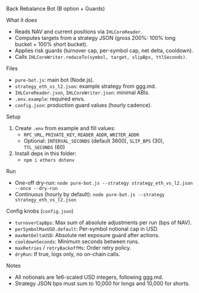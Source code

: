 Back Rebalance Bot (B option + Guards)

What it does
- Reads NAV and current positions via `IHLCoreReader`.
- Computes targets from a strategy JSON (gross 200%: 100% long bucket + 100% short bucket).
- Applies risk guards (turnover cap, per-symbol cap, net delta, cooldown).
- Calls `IHLCoreWriter.reduceTo(symbol, target, slipBps, ttlSeconds)`.


Files
- `pure-bot.js`: main bot (Node.js).
- `strategy_eth_vs_l2.json`: example strategy from ggg.md.
- `IHLCoreReader.json`, `IHLCoreWriter.json`: minimal ABIs.
- `.env.example`: required envs.
- `config.json`: production guard values (hourly cadence).

Setup
1) Create `.env` from example and fill values:
   - `RPC_URL`, `PRIVATE_KEY`, `READER_ADDR`, `WRITER_ADDR`
   - Optional: `INTERVAL_SECONDS` (default 3600), `SLIP_BPS` (30), `TTL_SECONDS` (60)
2) Install deps in this folder:
   - `npm i ethers dotenv`

Run
- One-off dry-run: `node pure-bot.js --strategy strategy_eth_vs_l2.json --once --dry-run`
- Continuous (hourly by default): `node pure-bot.js --strategy strategy_eth_vs_l2.json`

Config knobs (`config.json`)
- `turnoverCapBps`: Max sum of absolute adjustments per run (bps of NAV).
- `perSymbolMaxUSD.default`: Per-symbol notional cap in USD.
- `maxNetDeltaUSD`: Absolute net exposure guard after actions.
- `cooldownSeconds`: Minimum seconds between runs.
- `maxRetries` / `retryBackoffMs`: Order retry policy.
- `dryRun`: If true, logs only, no on-chain calls.

Notes
- All notionals are 1e6-scaled USD integers, following ggg.md.
- Strategy JSON bps must sum to 10,000 for longs and 10,000 for shorts.
